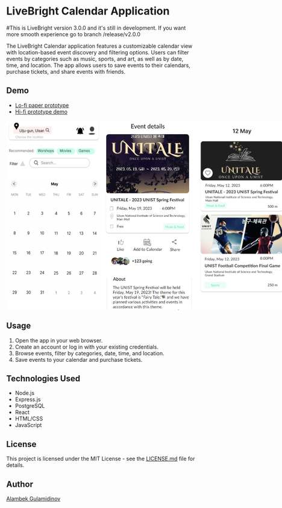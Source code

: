# LiveBright Calendar Application

#This is LiveBright version 3.0.0 and it's still in development.
If you want more smooth experience go to branch /release/v2.0.0

The LiveBright Calendar application features a customizable calendar view with location-based event discovery and filtering options. Users can filter events by categories such as music, sports, and art, as well as by date, time, and location. The app allows users to save events to their calendars, purchase tickets, and share events with friends.

## Demo

- [Lo-fi paper prototype](https://youtu.be/rA2bOvuEHj8)
- [Hi-fi prototype demo](https://drive.google.com/file/d/1gSZus2Y3P-Aibae2HAWrOekMpZ8WS9dv/view?usp=sharing)


<div style="display: flex; justify-content: space-between;">
    <img src="/frontend/public/img/MainPage.png" alt="Screenshot 1" width="250">
    <img src="/frontend/public/img/DemoScreen.png" alt="Screenshot 2" width="250">
    <img src="/frontend/public/img/DayPage.png" alt="Screenshot 3" width="250">
</div>

<!-- ## Installation

To run this application, follow these steps:

1. Clone the repository: `git clone https://github.com/your-username/your-repo.git`
2. Install dependencies: `npm install`
3. Start the server: `npm start` -->

## Usage

1. Open the app in your web browser.
2. Create an account or log in with your existing credentials.
3. Browse events, filter by categories, date, time, and location.
4. Save events to your calendar and purchase tickets.

## Technologies Used

- Node.js
- Express.js
- PostgreSQL
- React
- HTML/CSS
- JavaScript

## License

This project is licensed under the MIT License - see the [LICENSE.md](LICENSE.md) file for details.

## Author

[Alambek Gulamidinov](https://github.com/AlambekG)


